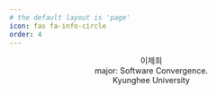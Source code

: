 ```yaml
---
# the default layout is 'page'
icon: fas fa-info-circle
order: 4
---
```


<center> 이제희 <center>
<center>major:   Software Convergence.<center>
<center> Kyunghee University

